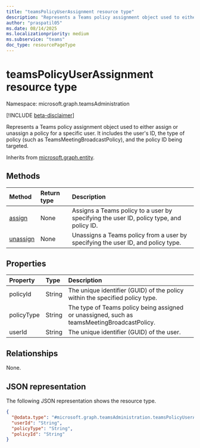 ```yaml
---
title: "teamsPolicyUserAssignment resource type"
description: "Represents a Teams policy assignment object used to either assign or unassign a policy for a specific user."
author: "praspatil05"
ms.date: 08/14/2025
ms.localizationpriority: medium
ms.subservice: "teams"
doc_type: resourcePageType
---
```


# teamsPolicyUserAssignment resource type

Namespace: microsoft.graph.teamsAdministration

[!INCLUDE [beta-disclaimer](../../includes/beta-disclaimer.md)]

Represents a Teams policy assignment object used to either assign or unassign a policy for a specific user. It includes the user's ID, the type of policy (such as TeamsMeetingBroadcastPolicy), and the policy ID being targeted.


Inherits from [microsoft.graph.entity](../resources/entity.md).


## Methods
|Method|Return type|Description|
|:---|:---|:---|
|[assign](../api/teamsadministration-teamspolicyuserassignment-assign.md)|None|Assigns a Teams policy to a user by specifying the user ID, policy type, and policy ID.|
|[unassign](../api/teamsadministration-teamspolicyuserassignment-unassign.md)|None|Unassigns a Teams policy from a user by specifying the user ID, and policy type.|

## Properties
|Property|Type|Description|
|:---|:---|:---|
|policyId|String|The unique identifier (GUID) of the policy within the specified policy type.|
|policyType|String|The type of Teams policy being assigned or unassigned, such as teamsMeetingBroadcastPolicy.|
|userId|String|The unique identifier (GUID) of the user.|

## Relationships
None.

## JSON representation
The following JSON representation shows the resource type.
<!-- {
  "blockType": "resource",
  "keyProperty": "id",
  "@odata.type": "microsoft.graph.teamsAdministration.teamsPolicyUserAssignment",
  "baseType": "microsoft.graph.entity",
  "openType": false
}
-->
``` json
{
  "@odata.type": "#microsoft.graph.teamsAdministration.teamsPolicyUserAssignment",
  "userId": "String",
  "policyType": "String",
  "policyId": "String"
}
```

